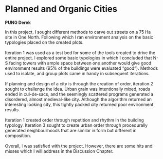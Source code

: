 # Planned and Organic Cities

**PUNG Derek**

In this project, I sought different methods to carve out streets on a 75 Ha site in One North. Following which I ran environment analysis on the basic typologies placed on the created plots.
<br><br>
Iteration 1 was used as a test bed for some of the tools created to drive the entire project. I explored some basic typologies in which I concluded that N-S facing towers with ample space between one another would give good environment results (95% of the buildings were evaluated “good”). Methods used to isolate, and group plots came in handy in subsequent iterations.
<br><br>
If planning and design of a city is through the creation of order, iteration 2 sought to challenge the idea. Urban grain was intentionally mixed, roads ended in cul-de-sacs, and the seemingly scattered programs generated a disordered, almost medieval-like city. Although the algorithm returned an interesting looking city, this tightly packed city returned poor environment results.
<br><br>
Iteration 1 created order through repetition and rhythm in the building typology. Iteration 3 sought to create urban order through procedurally generated neighbourhoods that are similar in form but different in composition.
<br><br>
Overall, I was satisfied with the project. However, there are some hits and misses which I will address in the Discussion Chapter.

